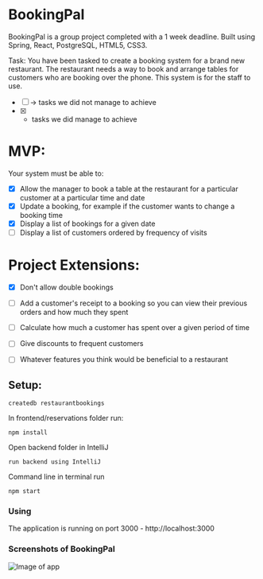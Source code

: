 # BookingPal

BookingPal is a group project completed with a 1 week deadline. Built using Spring, React, PostgreSQL, HTML5, CSS3.

Task: 
You have been tasked to create a booking system for a brand new restaurant. The restaurant needs a way to book and arrange tables for customers who are booking over the phone. This system is for the staff to use.

- [ ] -> tasks we did not manage to achieve
- [x] - tasks we did manage to achieve

# MVP:
Your system must be able to:

- [x] Allow the manager to book a table at the restaurant for a particular customer at a particular time and date
- [x] Update a booking, for example if the customer wants to change a booking time
- [x] Display a list of bookings for a given date
- [ ] Display a list of customers ordered by frequency of visits

# Project Extensions:

- [x] Don't allow double bookings
- [ ] Add a customer's receipt to a booking so you can view their previous orders and how much they spent
- [ ] Calculate how much a customer has spent over a given period of time
- [ ] Give discounts to frequent customers
- [ ] Whatever features you think would be beneficial to a restaurant


## Setup:

```
createdb restaurantbookings
```

In frontend/reservations folder run:

```
npm install
```

Open backend folder in IntelliJ

```
run backend using IntelliJ
```

Command line in terminal run

```
npm start
```

### Using

The application is running on port 3000 - http://localhost:3000

### Screenshots of BookingPal
![Image of app](bookingpal_screen_shot_1.png)
